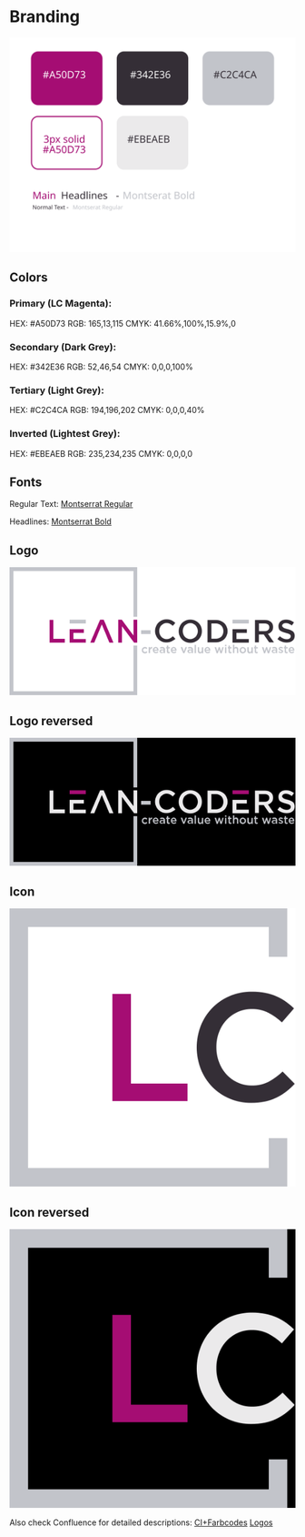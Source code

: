 # Branding

![ci](https://raw.githubusercontent.com/Lean-Coders/branding/master/ci.svg)

## Colors

### Primary (LC Magenta):

HEX: #A50D73
RGB: 165,13,115
CMYK: 41.66%,100%,15.9%,0

### Secondary (Dark Grey):

HEX: #342E36
RGB: 52,46,54
CMYK: 0,0,0,100%

### Tertiary (Light Grey):

HEX: #C2C4CA
RGB: 194,196,202
CMYK: 0,0,0,40%

### Inverted (Lightest Grey):

HEX: #EBEAEB
RGB: 235,234,235
CMYK: 0,0,0,0

## Fonts

Regular Text: [Montserrat Regular](https://raw.githubusercontent.com/Lean-Coders/branding/master/font/Montserrat-Regular.otf)

Headlines: [Montserrat Bold](https://raw.githubusercontent.com/Lean-Coders/branding/master/font/Montserrat-Bold.otf)

## Logo

![logo](https://raw.githubusercontent.com/Lean-Coders/branding/master/logo/lc-logo_300x134.svg)

## Logo reversed

![logo reversed](https://raw.githubusercontent.com/Lean-Coders/branding/master/logo/lc-logo_reversed_300x134.svg)

## Icon

![icon](https://raw.githubusercontent.com/Lean-Coders/branding/master/icon/lc-icon_278x270.svg)

## Icon reversed

![icon reversed](https://raw.githubusercontent.com/Lean-Coders/branding/master/icon/lc-icon_278x270_reversed.svg)

Also check Confluence for detailed descriptions:
[CI+Farbcodes](https://leancoders.atlassian.net/wiki/spaces/LEANCODERS/pages/11468858/CI+Farbcodes)
[Logos](https://leancoders.atlassian.net/wiki/spaces/LEANCODERS/pages/96272396/Logos+Icons)
